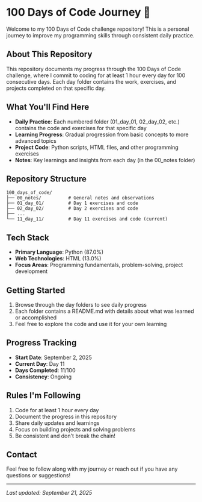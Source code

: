 # 100 Days of Code Journey 🚀

Welcome to my 100 Days of Code challenge repository! This is a personal journey to improve my programming skills through consistent daily practice.

## About This Repository

This repository documents my progress through the 100 Days of Code challenge, where I commit to coding for at least 1 hour every day for 100 consecutive days. Each day folder contains the work, exercises, and projects completed on that specific day.

## What You'll Find Here

- **Daily Practice**: Each numbered folder (01_day_01, 02_day_02, etc.) contains the code and exercises for that specific day
- **Learning Progress**: Gradual progression from basic concepts to more advanced topics
- **Project Code**: Python scripts, HTML files, and other programming exercises
- **Notes**: Key learnings and insights from each day (in the 00_notes folder)

## Repository Structure

```
100_days_of_code/
├── 00_notes/          # General notes and observations
├── 01_day_01/         # Day 1 exercises and code
├── 02_day_02/         # Day 2 exercises and code
├── ...
└── 11_day_11/         # Day 11 exercises and code (current)
```

## Tech Stack

- **Primary Language**: Python (87.0%)
- **Web Technologies**: HTML (13.0%)
- **Focus Areas**: Programming fundamentals, problem-solving, project development

## Getting Started

1. Browse through the day folders to see daily progress
2. Each folder contains a README.md with details about what was learned or accomplished
3. Feel free to explore the code and use it for your own learning

## Progress Tracking

- **Start Date**: September 2, 2025
- **Current Day**: Day 11
- **Days Completed**: 11/100
- **Consistency**: Ongoing

## Rules I'm Following

1. Code for at least 1 hour every day
2. Document the progress in this repository
3. Share daily updates and learnings
4. Focus on building projects and solving problems
5. Be consistent and don't break the chain!

## Contact

Feel free to follow along with my journey or reach out if you have any questions or suggestions!

---

*Last updated: September 21, 2025*
